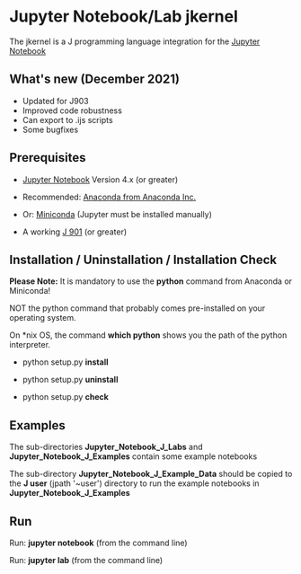 # Jupyter Notebook/Lab jkernel

The jkernel is a J programming language integration for the [Jupyter Notebook](http://jupyter.org)

## What's new (December 2021)

* Updated for J903
* Improved code robustness
* Can export to .ijs scripts
* Some bugfixes

## Prerequisites

* [Jupyter Notebook](http://jupyter.org) Version 4.x (or greater)

* Recommended: [Anaconda from Anaconda Inc.](https://www.anaconda.com/distribution)

* Or: [Miniconda](https://conda.io/miniconda.html) (Jupyter must be installed manually)

* A working [J 901](http://www.jsoftware.com) (or greater)

## Installation / Uninstallation / Installation Check

**Please Note:**
It is mandatory to use the **python** command from Anaconda or Miniconda!

NOT the python command that probably comes pre-installed on your operating system.

On *nix OS, the command **which python** shows you the path of the python interpreter.

* python setup<span></span>.py **install**

* python setup<span></span>.py **uninstall**

* python setup<span></span>.py **check**

## Examples

The sub-directories **Jupyter_Notebook_J_Labs** and **Jupyter_Notebook_J_Examples** contain some example notebooks

The sub-directory **Jupyter_Notebook_J_Example_Data** should be copied to the **J user** (jpath '~user') directory to run the example notebooks in **Jupyter_Notebook_J_Examples**

## Run

Run: **jupyter notebook** (from the command line)

Run: **jupyter lab** (from the command line)


